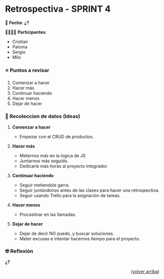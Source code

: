 <div id="top"></div>

# Retrospectiva - SPRINT 4

📅 **Fecha**: **¿?**

👨‍👨‍👧‍👦 **Participantes**:
+ Cristian
+ Paloma
+ Sergio
+ Milo


### ⭐️ Puntos a revisar

1. Comenzar a hacer
2. Hacer más
3. Continuar haciendo
4. Hacer menos
5. Dejar de hacer

### 👹 Recoleccion de datos (Ideas)

1. **Comenzar a hacer**
    * Empezar con el CRUD de productos.

2. **Hacer más**
    * Meternos más en la logica de JS
    * Juntarnos más seguido.
    * Dedicarle más horas al proyecto integrador.

3. **Continuar haciendo**
    * Seguir metiendole garra.
    * Seguir juntándonos antes de las clases para hacer una retrospectiva.
    * Seguir usando Trello para la asignación de tareas.

4. **Hacer menos**
    * Procastinar en las llamadas.

5. **Dejar de hacer**
    * Dejar de decir NO puedo, y buscar soluciones.
    * Meter excusas e intentar hacernos tiempo para el proyecto.
    

### 🤓 Reflexión

**¿?**

<p align="right">(<a href="#top">volver arriba</a>)</p>
